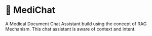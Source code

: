 # 🏥 MediChat
A Medical Document Chat Assistant build using the concept of RAG Mechanism. This chat assistant is aware of context and intent. 
